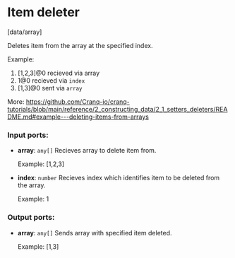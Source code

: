 # Item deleter

[data/array]

Deletes item from the array at the specified index.

Example: 
1.  [1,2,3]@0 recieved via array 
2. 1@0 recieved via `index` 
3. [1,3]@0 sent via `array`

More:
https://github.com/Cranq-io/cranq-tutorials/blob/main/reference/2_constructing_data/2_1_setters_deleters/README.md#example---deleting-items-from-arrays

### Input ports:

* __array__: `any[]`
    Recieves array to delete item from.
    
    Example:
    [1,2,3]



* __index__: `number`
    Recieves index which identifies item to be deleted from the array.
    
    Example:
    1



### Output ports:

* __array__: `any[]`
    Sends array with specified item deleted.
    
    Example:
    [1,3]



